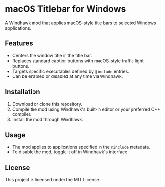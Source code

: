 # macOS Titlebar for Windows

A Windhawk mod that applies macOS-style title bars to selected Windows applications.

## Features

- Centers the window title in the title bar.
- Replaces standard caption buttons with macOS-style traffic light buttons.
- Targets specific executables defined by `@include` entries.
- Can be enabled or disabled at any time via Windhawk.

## Installation

1. Download or clone this repository.
2. Compile the mod using Windhawk's built-in editor or your preferred C++ compiler.
3. Install the mod through Windhawk.

## Usage

- The mod applies to applications specified in the `@include` metadata.
- To disable the mod, toggle it off in Windhawk's interface.

## License

This project is licensed under the MIT License.

